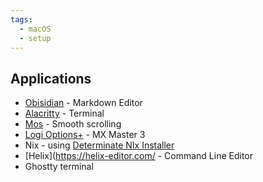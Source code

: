 ```yaml
---
tags:
  - macOS
  - setup
---
```

## Applications
- [Obisidian](https://obsidian.md/) - Markdown Editor
- [Alacritty](https://alacritty.org/) - Terminal
- [Mos](https://mos.caldis.me/) - Smooth scrolling
- [Logi Options+](https://www.logitech.com/en-in/software/logi-options-plus.html) - MX Master 3
- Nix - using [Determinate NIx Installer](https://determinate.systems/nix-installer/)
- [Helix](https://helix-editor.com/ - Command Line Editor
- Ghostty terminal

